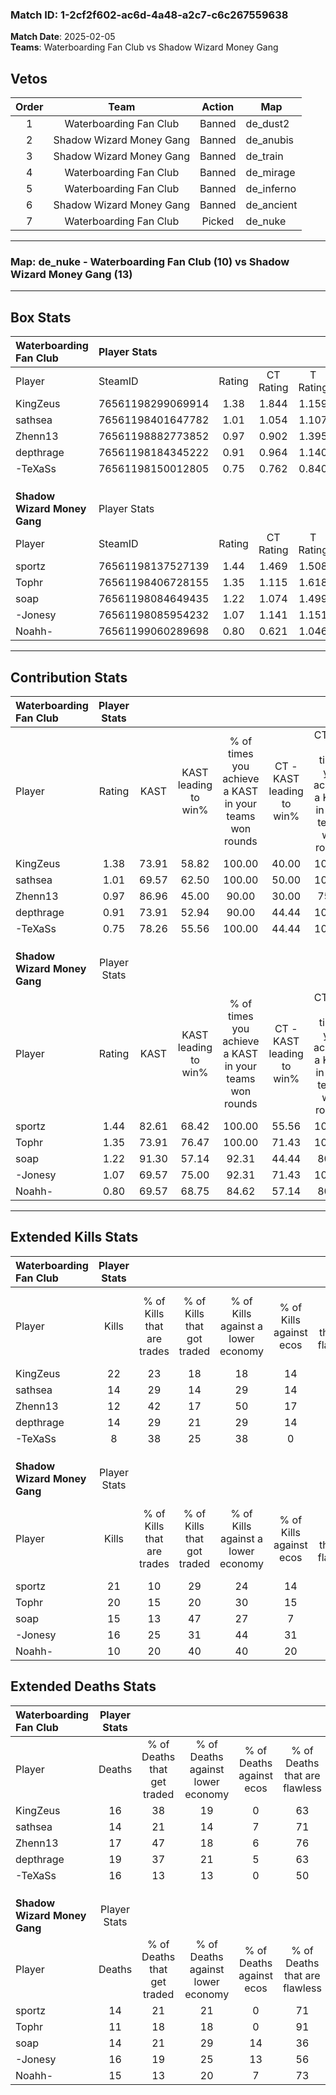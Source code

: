 ### Match ID: 1-2cf2f602-ac6d-4a48-a2c7-c6c267559638  
**Match Date**: 2025-02-05  
**Teams**: Waterboarding Fan Club vs Shadow Wizard Money Gang  

## Vetos  

| Order | Team | Action | Map |
| :---: | :--: | :----: | --- |
| 1 | Waterboarding Fan Club | Banned | de_dust2 |
| 2 | Shadow Wizard Money Gang | Banned | de_anubis |
| 3 | Shadow Wizard Money Gang | Banned | de_train |
| 4 | Waterboarding Fan Club | Banned | de_mirage |
| 5 | Waterboarding Fan Club | Banned | de_inferno |
| 6 | Shadow Wizard Money Gang | Banned | de_ancient |
| 7 | Waterboarding Fan Club | Picked | de_nuke |

---  

### **Map**: de_nuke - Waterboarding Fan Club (10) vs Shadow Wizard Money Gang (13)  
---  

## Box Stats  

| **Waterboarding Fan Club**   | Player Stats      |        |           |          |       |      |       |         |        |      |     |
| :- | :- | :-: | :-: | :-: | :-: | :-: | :-: | :-: | :-: | :-: | :-: |
| Player                       | SteamID           | Rating | CT Rating | T Rating | KAST  | ADR  | Kills | Assists | Deaths | K/D  | HS% |
| KingZeus                     | 76561198299069914 |  1.38  |   1.844   |  1.159   | 73.91 | 94.7 |  22   |    4    |   16   | 1.38 | 45  |
| sathsea                      | 76561198401647782 |  1.01  |   1.054   |  1.107   | 69.57 | 69.1 |  14   |    4    |   14   | 1.00 | 42  |
| Zhenn13                      | 76561198882773852 |  0.97  |   0.902   |  1.395   | 86.96 | 63.6 |  12   |    4    |   17   | 0.71 | 75  |
| depthrage                    | 76561198184345222 |  0.91  |   0.964   |  1.140   | 73.91 | 62.7 |  14   |    5    |   19   | 0.74 | 64  |
| -TeXaSs                      | 76561198150012805 |  0.75  |   0.762   |  0.840   | 78.26 | 47.9 |   8   |    8    |   16   | 0.50 | 25  |
|                              |                   |        |           |          |       |      |       |         |        |      |     |
|                              |                   |        |           |          |       |      |       |         |        |      |     |
|                              |                   |        |           |          |       |      |       |         |        |      |     |
| **Shadow Wizard Money Gang** | Player Stats      |        |           |          |       |      |       |         |        |      |     |
| Player                       | SteamID           | Rating | CT Rating | T Rating | KAST  | ADR  | Kills | Assists | Deaths | K/D  | HS% |
| sportz                       | 76561198137527139 |  1.44  |   1.469   |  1.508   | 82.61 | 92.6 |  21   |    4    |   14   | 1.50 | 42  |
| Tophr                        | 76561198406728155 |  1.35  |   1.115   |  1.618   | 73.91 | 76.8 |  20   |    2    |   11   | 1.82 | 35  |
| soap                         | 76561198084649435 |  1.22  |   1.074   |  1.499   | 91.30 | 74.7 |  15   |    4    |   14   | 1.07 | 53  |
| -Jonesy                      | 76561198085954232 |  1.07  |   1.141   |  1.151   | 69.57 | 78.7 |  16   |    5    |   16   | 1.00 | 62  |
| Noahh-                       | 76561199060289698 |  0.80  |   0.621   |  1.046   | 69.57 | 57.9 |  10   |    3    |   15   | 0.67 | 50  |
---  

## Contribution Stats  

| **Waterboarding Fan Club**   | Player Stats |       |                      |                                                        |                           |                                                             |                          |                                                            |
| :- | :-: | :-: | :-: | :-: | :-: | :-: | :-: | :-: |
| Player                       |    Rating    | KAST  | KAST leading to win% | % of times you achieve a KAST in your teams won rounds | CT - KAST leading to win% | CT - % of times you achieve a KAST in your teams won rounds | T - KAST leading to win% | T - % of times you achieve a KAST in your teams won rounds |
| KingZeus                     |     1.38     | 73.91 |        58.82         |                         100.00                         |           40.00           |                           100.00                            |          85.71           |                           100.00                           |
| sathsea                      |     1.01     | 69.57 |        62.50         |                         100.00                         |           50.00           |                           100.00                            |          75.00           |                           100.00                           |
| Zhenn13                      |     0.97     | 86.96 |        45.00         |                         90.00                          |           30.00           |                            75.00                            |          60.00           |                           100.00                           |
| depthrage                    |     0.91     | 73.91 |        52.94         |                         90.00                          |           44.44           |                           100.00                            |          62.50           |                           83.33                            |
| -TeXaSs                      |     0.75     | 78.26 |        55.56         |                         100.00                         |           44.44           |                           100.00                            |          66.67           |                           100.00                           |
|                              |              |       |                      |                                                        |                           |                                                             |                          |                                                            |
|                              |              |       |                      |                                                        |                           |                                                             |                          |                                                            |
|                              |              |       |                      |                                                        |                           |                                                             |                          |                                                            |
| **Shadow Wizard Money Gang** | Player Stats |       |                      |                                                        |                           |                                                             |                          |                                                            |
| Player                       |    Rating    | KAST  | KAST leading to win% | % of times you achieve a KAST in your teams won rounds | CT - KAST leading to win% | CT - % of times you achieve a KAST in your teams won rounds | T - KAST leading to win% | T - % of times you achieve a KAST in your teams won rounds |
| sportz                       |     1.44     | 82.61 |        68.42         |                         100.00                         |           55.56           |                           100.00                            |          80.00           |                           100.00                           |
| Tophr                        |     1.35     | 73.91 |        76.47         |                         100.00                         |           71.43           |                           100.00                            |          80.00           |                           100.00                           |
| soap                         |     1.22     | 91.30 |        57.14         |                         92.31                          |           44.44           |                            80.00                            |          66.67           |                           100.00                           |
| -Jonesy                      |     1.07     | 69.57 |        75.00         |                         92.31                          |           71.43           |                           100.00                            |          77.78           |                           87.50                            |
| Noahh-                       |     0.80     | 69.57 |        68.75         |                         84.62                          |           57.14           |                            80.00                            |          77.78           |                           87.50                            |
---  

## Extended Kills Stats  

| **Waterboarding Fan Club**   | Player Stats |                            |                            |                                    |                         |                              |                                 |                                       |                    |           |
| :- | :-: | :-: | :-: | :-: | :-: | :-: | :-: | :-: | :-: | :-: |
| Player                       |    Kills     | % of Kills that are trades | % of Kills that got traded | % of Kills against a lower economy | % of Kills against ecos | % of Kills that are flawless | % of Kills that are close duels | % of Kills that are assisted by flash | Pistol Round Kills | AWP Kills |
| KingZeus                     |      22      |             23             |             18             |                 18                 |           14            |              73              |                0                |                   5                   |         2          |     0     |
| sathsea                      |      14      |             29             |             14             |                 29                 |           14            |              86              |                0                |                   0                   |         1          |     6     |
| Zhenn13                      |      12      |             42             |             17             |                 50                 |           17            |              33              |                8                |                   0                   |         0          |     0     |
| depthrage                    |      14      |             29             |             21             |                 29                 |           14            |              36              |                7                |                   7                   |         5          |     0     |
| -TeXaSs                      |      8       |             38             |             25             |                 38                 |            0            |              75              |               13                |                   0                   |         0          |     0     |
|                              |              |                            |                            |                                    |                         |                              |                                 |                                       |                    |           |
|                              |              |                            |                            |                                    |                         |                              |                                 |                                       |                    |           |
|                              |              |                            |                            |                                    |                         |                              |                                 |                                       |                    |           |
| **Shadow Wizard Money Gang** | Player Stats |                            |                            |                                    |                         |                              |                                 |                                       |                    |           |
| Player                       |    Kills     | % of Kills that are trades | % of Kills that got traded | % of Kills against a lower economy | % of Kills against ecos | % of Kills that are flawless | % of Kills that are close duels | % of Kills that are assisted by flash | Pistol Round Kills | AWP Kills |
| sportz                       |      21      |             10             |             29             |                 24                 |           14            |              67              |                5                |                   0                   |         3          |    12     |
| Tophr                        |      20      |             15             |             20             |                 30                 |           15            |              55              |                5                |                   0                   |         1          |     0     |
| soap                         |      15      |             13             |             47             |                 27                 |            7            |              73              |                0                |                   0                   |         1          |     0     |
| -Jonesy                      |      16      |             25             |             31             |                 44                 |           31            |              63              |               19                |                   0                   |         2          |     0     |
| Noahh-                       |      10      |             20             |             40             |                 40                 |           20            |              50              |               10                |                  10                   |         0          |     0     |
## Extended Deaths Stats  

| **Waterboarding Fan Club**   | Player Stats |                             |                                   |                          |                               |                            |                           |               |
| :- | :-: | :-: | :-: | :-: | :-: | :-: | :-: | :-: |
| Player                       |    Deaths    | % of Deaths that get traded | % of Deaths against lower economy | % of Deaths against ecos | % of Deaths that are flawless | % of Deaths that are close | % of Deaths while blinded | Deaths to AWP |
| KingZeus                     |      16      |             38              |                19                 |            0             |              63               |             19             |             0             |       1       |
| sathsea                      |      14      |             21              |                14                 |            7             |              71               |             14             |             0             |       3       |
| Zhenn13                      |      17      |             47              |                18                 |            6             |              76               |             0              |             0             |       5       |
| depthrage                    |      19      |             37              |                21                 |            5             |              63               |             5              |             0             |       2       |
| -TeXaSs                      |      16      |             13              |                13                 |            0             |              50               |             0              |             6             |       1       |
|                              |              |                             |                                   |                          |                               |                            |                           |               |
|                              |              |                             |                                   |                          |                               |                            |                           |               |
|                              |              |                             |                                   |                          |                               |                            |                           |               |
| **Shadow Wizard Money Gang** | Player Stats |                             |                                   |                          |                               |                            |                           |               |
| Player                       |    Deaths    | % of Deaths that get traded | % of Deaths against lower economy | % of Deaths against ecos | % of Deaths that are flawless | % of Deaths that are close | % of Deaths while blinded | Deaths to AWP |
| sportz                       |      14      |             21              |                21                 |            0             |              71               |             0              |             0             |       1       |
| Tophr                        |      11      |             18              |                18                 |            0             |              91               |             0              |             0             |       1       |
| soap                         |      14      |             21              |                29                 |            14            |              36               |             7              |             7             |       2       |
| -Jonesy                      |      16      |             19              |                25                 |            13            |              56               |             6              |             0             |       2       |
| Noahh-                       |      15      |             13              |                20                 |            7             |              73               |             7              |             7             |       0       |
